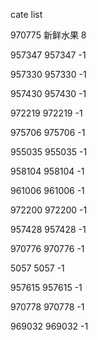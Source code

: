 cate list

970775 新鲜水果 8

957347 957347 -1

957330 957330 -1

957430 957430 -1

972219 972219 -1

975706 975706 -1

955035 955035 -1

958104 958104 -1

961006 961006 -1

972200 972200 -1

957428 957428 -1

970776 970776 -1

5057 5057 -1

957615 957615 -1

970778 970778 -1

969032 969032 -1

